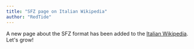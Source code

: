 ```yaml
---
title: "SFZ page on Italian Wikipedia"
author: "RedTide"
---
```

A new page about the SFZ format has been added to the [Italian Wikipedia].
Let's grow!

[Italian Wikipedia]: https://it.wikipedia.org/wiki/SFZ_(formato_di_file)
